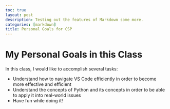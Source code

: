 ```yaml
---
toc: true
layout: post
description: Testing out the features of Markdown some more.
categories: [markdown]
title: Personal Goals for CSP
---
```


# My Personal Goals in this Class

In this class, I would like to accomplish several tasks:
- Understand how to navigate VS Code efficiently in order to become more effective and efficient
- Understand the concepts of Python and its concepts in order to be able to apply it into real-world issues
- Have fun while doing it!